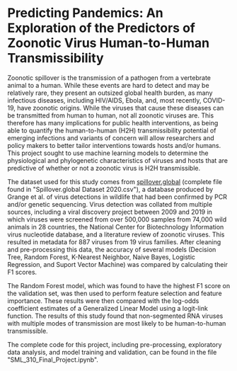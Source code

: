 # Predicting Pandemics: An Exploration of the Predictors of Zoonotic Virus Human-to-Human Transmissibility 
Zoonotic spillover is the transmission of a pathogen from a vertebrate animal to a human. While these events are hard to detect and may be relatively rare, they present an outsized global health burden, as many infectious diseases, including HIV/AIDS, Ebola, and, most recently, COVID-19, have zoonotic origins. While the viruses that cause these diseases can be transmitted from human to human, not all zoonotic viruses are. This therefore has many implications for public health interventions, as being able to quantify the human-to-human (H2H) transmissibility potential of emerging infections and variants of concern will allow researchers and policy makers to better tailor interventions towards hosts and/or humans. This project sought to use machine learning models to determine the physiological and phylogenetic characteristics of viruses and hosts that are predictive of whether or not a zoonotic virus is H2H transmissible. 

The dataset used for this study comes from [spillover.global](https://spillover.global/) (complete file found in "Spillover.global Dataset 2020.csv"), a database produced by Grange et al. of virus detections in wildlife that had been confirmed by PCR and/or genetic sequencing. Virus detection was collated from multiple sources, including a viral discovery project between 2009 and 2019 in which viruses were screened from over 500,000 samples from 74,000 wild animals in 28 countries, the National Center for Biotechnology Information virus nucleotide database, and a literature review of zoonotic viruses. This resulted in metadata for 887 viruses from 19 virus families. After cleaning and pre-processing this data, the accuracy of several models (Decision Tree, Random Forest, K-Nearest Neighbor, Naive Bayes, Logistic Regression, and Suport Vector Machine) was compared by calculating their F1 scores. 

The Random Forest model, which was found to have the highest F1 score on the validation set, was then used to perform feature selection and feature importance. These results were then compared with the log-odds coefficient estimates of a Generalized Linear Model using a logit-link function. The results of this study found that non-segmented RNA viruses with multiple modes of transmission are most likely to be human-to-human transmissible. 

The complete code for this project, including pre-processing, exploratory data analysis, and model training and validation, can be found in the file "SML_310_Final_Project.ipynb". 
